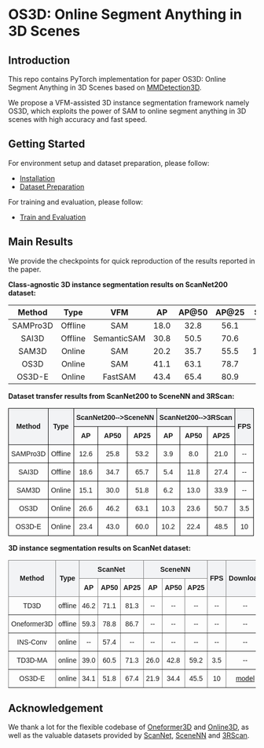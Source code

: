 # OS3D:  **Online Segment Anything in 3D Scenes**

## Introduction

This repo contains PyTorch implementation for paper OS3D: Online Segment Anything in 3D Scenes based on [MMDetection3D](https://github.com/open-mmlab/mmdetection3d).

We propose a VFM-assisted 3D instance segmentation framework namely OS3D, which exploits the power of SAM to online segment anything in 3D scenes with high accuracy and fast speed.

## Getting Started
For environment setup and dataset preparation, please follow:
* [Installation](./docs/installation.md)
* [Dataset Preparation](./docs/dataset_preparation.md)

For training and evaluation, please follow:
* [Train and Evaluation](./docs/run.md)


## Main Results
We provide the checkpoints for quick reproduction of the results reported in the paper.

**Class-agnostic 3D instance segmentation results on ScanNet200 dataset:**

|  Method  |   Type  |     VFM     |  AP  | AP@50 | AP@25 | Speed(ms) | Downloads |
|:--------:|:-------:|:-----------:|:----:|:-----:|:-----:|:---------:|:---------:|
| SAMPro3D | Offline |     SAM     | 18.0 |  32.8 |  56.1 |     --    |     --    |
|   SAI3D  | Offline | SemanticSAM | 30.8 |  50.5 |  70.6 |     --    |     --    |
|   SAM3D  |  Online |     SAM     | 20.2 |  35.7 |  55.5 | 1369+1518 |     --    |
|   OS3D   |  Online |     SAM     | 41.1 |  63.1 |  78.7 |  1369+88  |   [model](https://cloud.tsinghua.edu.cn/f/09685fd64e2849d681a1/?dl=1)   |
|  OS3D-E  |  Online |   FastSAM   | 43.4 |  65.4 |  80.9 |   20+88   |   [model](https://cloud.tsinghua.edu.cn/f/7578d7e3d6764f6a93ee/?dl=1)   |

**Dataset transfer results from ScanNet200 to SceneNN and 3RScan:**
<style type="text/css">
.tg  {border-collapse:collapse;border-spacing:0;}
.tg td{border-color:black;border-style:solid;border-width:1px;font-family:Arial, sans-serif;font-size:14px;
  overflow:hidden;padding:10px 5px;word-break:normal;}
.tg th{border-color:black;border-style:solid;border-width:1px;font-family:Arial, sans-serif;font-size:14px;
  font-weight:normal;overflow:hidden;padding:10px 5px;word-break:normal;}
.tg .tg-wa1i{font-weight:bold;text-align:center;vertical-align:middle}
.tg .tg-b2st{background-color:#F2F3F5;font-weight:bold;text-align:center;vertical-align:middle}
.tg .tg-nrix{text-align:center;vertical-align:middle}
</style>
<table class="tg"><thead>
  <tr>
    <th class="tg-b2st" rowspan="2">Method</th>
    <th class="tg-b2st" rowspan="2">Type </th>
    <th class="tg-b2st" colspan="3">ScanNet200--&gt;SceneNN</th>
    <th class="tg-b2st" colspan="3">ScanNet200--&gt;3RScan</th>
    <th class="tg-b2st" rowspan="2">FPS</th>
  </tr>
  <tr>
    <th class="tg-wa1i">AP</th>
    <th class="tg-wa1i">AP50</th>
    <th class="tg-wa1i">AP25</th>
    <th class="tg-wa1i">AP</th>
    <th class="tg-wa1i">AP50</th>
    <th class="tg-wa1i">AP25</th>
  </tr></thead>
<tbody>
  <tr>
    <td class="tg-nrix">SAMPro3D</td>
    <td class="tg-nrix">Offline</td>
    <td class="tg-nrix">12.6</td>
    <td class="tg-nrix">25.8</td>
    <td class="tg-nrix">53.2</td>
    <td class="tg-nrix">3.9</td>
    <td class="tg-nrix">8.0</td>
    <td class="tg-nrix">21.0</td>
    <td class="tg-nrix">--</td>
  </tr>
  <tr>
    <td class="tg-nrix">SAI3D</td>
    <td class="tg-nrix">Offline</td>
    <td class="tg-nrix">18.6</td>
    <td class="tg-nrix">34.7</td>
    <td class="tg-nrix">65.7</td>
    <td class="tg-nrix">5.4</td>
    <td class="tg-nrix">11.8</td>
    <td class="tg-nrix">27.4</td>
    <td class="tg-nrix">--</td>
  </tr>
  <tr>
    <td class="tg-nrix">SAM3D</td>
    <td class="tg-nrix">Online</td>
    <td class="tg-nrix">15.1</td>
    <td class="tg-nrix">30.0</td>
    <td class="tg-nrix">51.8</td>
    <td class="tg-nrix">6.2</td>
    <td class="tg-nrix">13.0</td>
    <td class="tg-nrix">33.9</td>
    <td class="tg-nrix">--</td>
  </tr>
  <tr>
    <td class="tg-nrix">OS3D</td>
    <td class="tg-nrix">Online</td>
    <td class="tg-nrix">26.6</td>
    <td class="tg-nrix">46.2</td>
    <td class="tg-nrix">63.1</td>
    <td class="tg-nrix">10.3</td>
    <td class="tg-nrix">23.6</td>
    <td class="tg-nrix">50.7</td>
    <td class="tg-nrix">3.5</td>
  </tr>
  <tr>
    <td class="tg-nrix">OS3D-E</td>
    <td class="tg-nrix">Online</td>
    <td class="tg-nrix">23.4</td>
    <td class="tg-nrix">43.0</td>
    <td class="tg-nrix">60.0</td>
    <td class="tg-nrix">10.2</td>
    <td class="tg-nrix">22.4</td>
    <td class="tg-nrix">48.5</td>
    <td class="tg-nrix">10</td>
  </tr>
</tbody></table>

**3D instance segmentation results on ScanNet dataset:**
<style type="text/css">
.tg  {border-collapse:collapse;border-spacing:0;}
.tg td{border-color:black;border-style:solid;border-width:1px;font-family:Arial, sans-serif;font-size:14px;
  overflow:hidden;padding:10px 5px;word-break:normal;}
.tg th{border-color:black;border-style:solid;border-width:1px;font-family:Arial, sans-serif;font-size:14px;
  font-weight:normal;overflow:hidden;padding:10px 5px;word-break:normal;}
.tg .tg-9wq8{border-color:inherit;text-align:center;vertical-align:middle}
.tg .tg-gabo{background-color:#F2F3F5;border-color:inherit;font-weight:bold;text-align:center;vertical-align:middle}
.tg .tg-uzvj{border-color:inherit;font-weight:bold;text-align:center;vertical-align:middle}
</style>
<table class="tg"><thead>
  <tr>
    <th class="tg-gabo" rowspan="2">Method</th>
    <th class="tg-gabo" rowspan="2">Type</th>
    <th class="tg-gabo" colspan="3">ScanNet</th>
    <th class="tg-gabo" colspan="3">SceneNN</th>
    <th class="tg-gabo" rowspan="2">FPS</th>
    <th class="tg-gabo" rowspan="2">Download</th>
  </tr>
  <tr>
    <th class="tg-uzvj">AP</th>
    <th class="tg-uzvj">AP50</th>
    <th class="tg-uzvj">AP25</th>
    <th class="tg-uzvj">AP</th>
    <th class="tg-uzvj">AP50</th>
    <th class="tg-uzvj">AP25</th>
  </tr></thead>
<tbody>
  <tr>
    <td class="tg-9wq8">TD3D</td>
    <td class="tg-9wq8">offline</td>
    <td class="tg-9wq8">46.2</td>
    <td class="tg-9wq8">71.1</td>
    <td class="tg-9wq8">81.3</td>
    <td class="tg-9wq8">--</td>
    <td class="tg-9wq8">--</td>
    <td class="tg-9wq8">--</td>
    <td class="tg-9wq8">--</td>
    <td class="tg-9wq8">--</td>
  </tr>
  <tr>
    <td class="tg-9wq8">Oneformer3D</td>
    <td class="tg-9wq8">offline</td>
    <td class="tg-9wq8">59.3</td>
    <td class="tg-9wq8">78.8</td>
    <td class="tg-9wq8">86.7</td>
    <td class="tg-9wq8">--</td>
    <td class="tg-9wq8">--</td>
    <td class="tg-9wq8">--</td>
    <td class="tg-9wq8">--</td>
    <td class="tg-9wq8">--</td>
  </tr>
  <tr>
    <td class="tg-9wq8">INS-Conv</td>
    <td class="tg-9wq8">online</td>
    <td class="tg-9wq8">--</td>
    <td class="tg-9wq8">57.4</td>
    <td class="tg-9wq8">--</td>
    <td class="tg-9wq8">--</td>
    <td class="tg-9wq8">--</td>
    <td class="tg-9wq8">--</td>
    <td class="tg-9wq8">--</td>
    <td class="tg-9wq8">--</td>
  </tr>
  <tr>
    <td class="tg-9wq8">TD3D-MA</td>
    <td class="tg-9wq8">online</td>
    <td class="tg-9wq8">39.0</td>
    <td class="tg-9wq8">60.5</td>
    <td class="tg-9wq8">71.3</td>
    <td class="tg-9wq8">26.0</td>
    <td class="tg-9wq8">42.8</td>
    <td class="tg-9wq8">59.2</td>
    <td class="tg-9wq8">3.5</td>
    <td class="tg-9wq8">--</td>
  </tr>
  <tr>
    <td class="tg-9wq8">OS3D-E</td>
    <td class="tg-9wq8">online</td>
    <td class="tg-9wq8">34.1</td>
    <td class="tg-9wq8">51.8</td>
    <td class="tg-9wq8">67.4</td>
    <td class="tg-9wq8">21.9</td>
    <td class="tg-9wq8">34.4</td>
    <td class="tg-9wq8">45.5</td>
    <td class="tg-9wq8">10</td>
    <td class="tg-9wq8"><a href='https://cloud.tsinghua.edu.cn/f/1eeff1152a5f4d4989da/?dl=1'>model</td>
  </tr>
</tbody></table>

## Acknowledgement
We thank a lot for the flexible codebase of [Oneformer3D](https://github.com/oneformer3d/oneformer3d) and [Online3D](https://github.com/xuxw98/Online3D), as well as the valuable datasets provided by [ScanNet](https://github.com/ScanNet/ScanNet), [SceneNN](https://github.com/hkust-vgd/scenenn) and [3RScan](https://github.com/WaldJohannaU/3RScan).